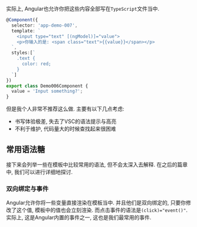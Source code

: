 实际上, Angular也允许你把这些内容全部写在`TypeScript`文件当中.
```typescript
@Component({
  selector: 'app-demo-007',
  template: `
    <input type="text" [(ngModel)]="value">
    <p>你输入的是: <span class="text">{{value}}</span></p>
  `,
  styles:[`
    .text {
      color: red;
    }
  `]
})
export class Demo006Component {
  value = 'Input something?';
}
```
但是我个人非常不推荐这么做. 主要有以下几点考虑: 
 - 书写体验极差, 失去了VSC的语法提示与高亮
 - 不利于维护, 代码量大的时候查找起来很困难

## 常用语法糖
接下来会列举一些在模板中比较常用的语法, 但不会太深入去解释. 在之后的篇章中, 我们可以进行详细地探讨.

### 双向绑定与事件
Angular允许你将一些变量直接渲染在模板当中. 并且他们是双向绑定的, 只要你修改了这个值, 模板中的值也会立刻渲染. 而点击事件的语法是`(click)="event()"`. 实际上, 这是Angular内置的事件之一, 这也是我们最常用的事件. 